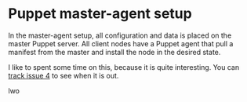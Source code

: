 Puppet master-agent setup
=========================

In the master-agent setup, all configuration and data is placed on the master Puppet server. All client nodes
have a Puppet agent that pull a manifest from the master and install the node in the desired state.

I like to spent some time on this, because it is quite interesting. You can [track issue 4](https://github.com/IQSS/dataverse-puppet/issues/4) to see when it is out.

lwo